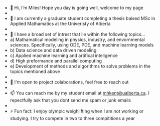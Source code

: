 - 👋 Hi, I’m Miles! Hope you day is going well, welcome to my page
-
- 🌱 I am currently a graduate student completing a thesis baised MSc in Applied Mathamatics at the Univeristy of Alberta 
-
- 👀 I have a broad set of intrest that lie within the following topics...
- a) Mathamatical modeling in physics, industry, and envornmental sciences. Specifically, using ODE, PDE, and machine learning models
- b) Data science and data driven modeling
- c) Applied machine learning and artifical inteligence 
- d) High preformance and parallel computing
- e) Development of methods and algorithms to solve problems in the topics mentioned above 
-
- 💞️ I'm open to project colaborations, feel free to reach out
-
- 📫 You can reach me by my student email at mhkent@ualberta.ca. I repectfully ask that you dont send me spam or junk emails
- 
- ⚡ Fun fact: I enjoy olympic weighlifting when I am not working or studying. I try to compete in two to three compititions a year 

<!---
milsbeary/milsbeary is a ✨ special ✨ repository because its `README.md` (this file) appears on your GitHub profile.
You can click the Preview link to take a look at your changes.
--->
